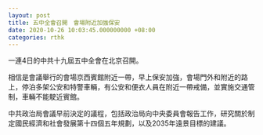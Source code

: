 ```yaml
---
layout: post
title: 五中全會召開　會場附近加強保安
date: 2020-10-26 10:03:45.000000000 +08:00
categories: rthk
---
```


一連4日的中共十九屆五中全會在北京召開。

相信是會議舉行的會場京西賓館附近一帶，早上保安加強，會場門外和附近的路上，停泊多架公安和特警車輛，有公安和便衣人員在附近一帶戒備，並實施交通管制，車輛不能駛近賓館。

中共政治局會議早前決定的議程，包括政治局向中央委員會報告工作，研究關於制定國民經濟和社會發展第十四個五年規劃，以及2035年遠景目標的建議。

